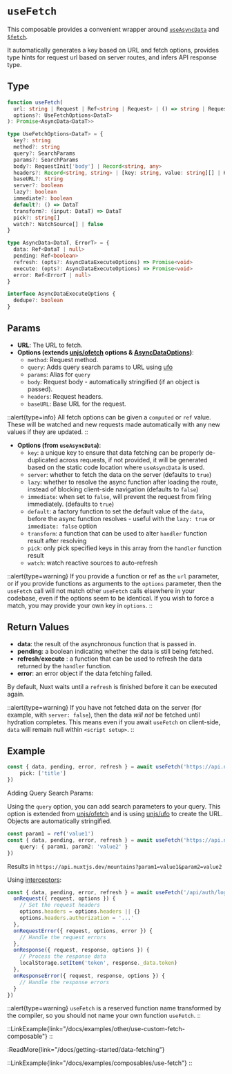 # `useFetch`

This composable provides a convenient wrapper around [`useAsyncData`](/docs/api/composables/use-async-data) and [`$fetch`](/docs/api/utils/dollarfetch).

It automatically generates a key based on URL and fetch options, provides type hints for request url based on server routes, and infers API response type.

## Type

```ts [Signature]
function useFetch(
  url: string | Request | Ref<string | Request> | () => string | Request,
  options?: UseFetchOptions<DataT>
): Promise<AsyncData<DataT>>

type UseFetchOptions<DataT> = {
  key?: string
  method?: string
  query?: SearchParams
  params?: SearchParams
  body?: RequestInit['body'] | Record<string, any>
  headers?: Record<string, string> | [key: string, value: string][] | Headers
  baseURL?: string
  server?: boolean
  lazy?: boolean
  immediate?: boolean
  default?: () => DataT
  transform?: (input: DataT) => DataT
  pick?: string[]
  watch?: WatchSource[] | false
}

type AsyncData<DataT, ErrorT> = {
  data: Ref<DataT | null>
  pending: Ref<boolean>
  refresh: (opts?: AsyncDataExecuteOptions) => Promise<void>
  execute: (opts?: AsyncDataExecuteOptions) => Promise<void>
  error: Ref<ErrorT | null>
}

interface AsyncDataExecuteOptions {
  dedupe?: boolean
}
```

## Params

* **URL**: The URL to fetch.
* **Options (extends [unjs/ofetch](https://github.com/unjs/ofetch) options & [AsyncDataOptions](/docs/api/composables/use-async-data#params))**:
  * `method`: Request method.
  * `query`: Adds query search params to URL using [ufo](https://github.com/unjs/ufo)
  * `params`: Alias for `query`
  * `body`: Request body - automatically stringified (if an object is passed).
  * `headers`: Request headers.
  * `baseURL`: Base URL for the request.

::alert{type=info}
All fetch options can be given a `computed` or `ref` value. These will be watched and new requests made automatically with any new values if they are updated.
::

* **Options (from `useAsyncData`)**:
  * `key`: a unique key to ensure that data fetching can be properly de-duplicated across requests, if not provided, it will be generated based on the static code location where `useAsyncData` is used.
  * `server`: whether to fetch the data on the server (defaults to `true`)
  * `lazy`: whether to resolve the async function after loading the route, instead of blocking client-side navigation (defaults to `false`)
  * `immediate`: when set to `false`, will prevent the request from firing immediately. (defaults to `true`)
  * `default`: a factory function to set the default value of the `data`, before the async function resolves - useful with the `lazy: true` or `immediate: false` option
  * `transform`: a function that can be used to alter `handler` function result after resolving
  * `pick`: only pick specified keys in this array from the `handler` function result
  * `watch`: watch reactive sources to auto-refresh

::alert{type=warning}
If you provide a function or ref as the `url` parameter, or if you provide functions as arguments to the `options` parameter, then the `useFetch` call will not match other `useFetch` calls elsewhere in your codebase, even if the options seem to be identical. If you wish to force a match, you may provide your own key in `options`.
::

## Return Values

* **data**: the result of the asynchronous function that is passed in.
* **pending**: a boolean indicating whether the data is still being fetched.
* **refresh**/**execute** : a function that can be used to refresh the data returned by the `handler` function.
* **error**: an error object if the data fetching failed.

By default, Nuxt waits until a `refresh` is finished before it can be executed again.

::alert{type=warning}
If you have not fetched data on the server (for example, with `server: false`), then the data _will not_ be fetched until hydration completes. This means even if you await `useFetch` on client-side, `data` will remain null within `<script setup>`.
::

## Example

```ts
const { data, pending, error, refresh } = await useFetch('https://api.nuxtjs.dev/mountains',{
    pick: ['title']
})
```

Adding Query Search Params:

Using the `query` option, you can add search parameters to your query. This option is extended from [unjs/ofetch](https://github.com/unjs/ofetch) and is using [unjs/ufo](https://github.com/unjs/ufo) to create the URL. Objects are automatically stringified.

```ts
const param1 = ref('value1')
const { data, pending, error, refresh } = await useFetch('https://api.nuxtjs.dev/mountains',{
    query: { param1, param2: 'value2' }
})
```

Results in `https://api.nuxtjs.dev/mountains?param1=value1&param2=value2`

Using [interceptors](https://github.com/unjs/ofetch#%EF%B8%8F-interceptors):

```ts
const { data, pending, error, refresh } = await useFetch('/api/auth/login', {
  onRequest({ request, options }) {
    // Set the request headers
    options.headers = options.headers || {}
    options.headers.authorization = '...'
  },
  onRequestError({ request, options, error }) {
    // Handle the request errors
  },
  onResponse({ request, response, options }) {
    // Process the response data
    localStorage.setItem('token', response._data.token)
  },
  onResponseError({ request, response, options }) {
    // Handle the response errors
  }
})
```

::alert{type=warning}
`useFetch` is a reserved function name transformed by the compiler, so you should not name your own function `useFetch`.
::

::LinkExample{link="/docs/examples/other/use-custom-fetch-composable"}
::

:ReadMore{link="/docs/getting-started/data-fetching"}

::LinkExample{link="/docs/examples/composables/use-fetch"}
::
